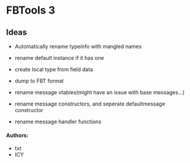 # FBTools 3



## Ideas
- Automatically rename typeinfo with mangled names
- rename default instance if it has one
- create local type from field data

- dump to FBT format

- rename message vtables(might have an issue with base messages...)
- rename message constructors, and seperate defaultmessage constructor
- rename message handler functions

#### Authors:
- txt 
- ICY